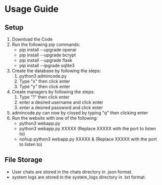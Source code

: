 # Usage Guide

## Setup
1. Download the Code
2. Run the following pip commands:
    - pip install --upgrade openai
    - pip install --upgrade bcrypt
    - pip install --upgrade flask
    - pip install --ipgrade sqlite3
3. Create the database by following the steps:
    1. python3 admincode.py
    2. Type "x" then click enter
    3. Type "y" then click enter
4. Create managers by following the steps:
    1. Type "1" then click enter
    2. enter a desired username and click enter
    3. enter a desired password and click enter
5. admincode.py can now by closed by typing "q" then clicking enter     
6. Run the website with one of the following:
    - python3 webapp.py
    - python3 webapp.py XXXXX (Replace XXXXX with the port to listen to)
    - nohup python3 webapp.py XXXXX & (Replace XXXXX with the port to listen to)
  
## File Storage
- User chats are stored in the chats directory in .json format.
- system logs are stored in the system_logs directory in .txt format.
